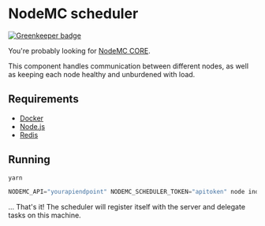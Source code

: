 # NodeMC scheduler

[![Greenkeeper badge](https://badges.greenkeeper.io/NodeMC/scheduler.svg)](https://greenkeeper.io/)

You're probably looking for [NodeMC CORE](https://github.com/NodeMC/CORE).

This component handles communication between different nodes, as well as keeping
each node healthy and unburdened with load.

## Requirements

  * [Docker](https://docker.com)
  * [Node.js](https://nodejs.org)
  * [Redis](https://redis.io)

## Running

```js
yarn

NODEMC_API="yourapiendpoint" NODEMC_SCHEDULER_TOKEN="apitoken" node index.js
```

... That's it! The scheduler will register itself with the server and delegate
tasks on this machine.
